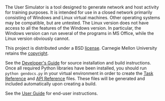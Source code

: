 The User Simulator is a tool designed to generate network and host activity for training purposes. It is intended for
use in a closed network primarily consisting of Windows and Linux virtual machines. Other operating systems may be
compatible, but are untested. The Linux version does not have access to all the features of the Windows version. In
particular, the Windows version can run several of the programs in MS Office, while the Linux version obviously cannot.

This project is distributed under a BSD [license](LICENSE.md). Carnegie Mellon University retains the 
[copyright](COPYRIGHT.md).

See the [Developer's Guide](docs/developer-guide.md) for source installation and build instructions.
Once all required Python libraries have been installed, you should run `python gendocs.py` in your virtual
environment in order to create the [Task Reference](docs/tasks.md) and [API Reference](docs/api-reference.md) files.
These files will be generated and included automatically upon creating a build.

See the [User Guide](docs/user-guide.md) for end-user instructions.
